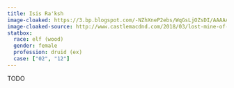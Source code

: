 ```yaml
---
title: Isis Ra'ksh
image-cloaked: https://3.bp.blogspot.com/-NZhXneP2ebs/WqGsLjOZsDI/AAAAAAAAV54/trjq-bZb6nI2yVtYfMxgWGptn7L8AAdtwCK4BGAYYCw/s1600/druid-2.jpg
image-cloaked-source: http://www.castlemacdnd.com/2018/03/lost-mine-of-phandelver-character.html
statbox:
  race: elf (wood)
  gender: female
  profession: druid (ex)
  case: ["02", "12"]
---
```


TODO
